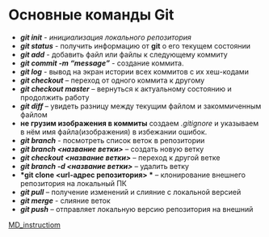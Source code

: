 # **Основные команды Git**

- __*git init*__ - *инициализация локального репозитория*
- __*git status*__ - получить информацию от __git__ о его текущем состоянии
- __*git add*__ - добавить файл или файлы к следующему коммиту
- __*git commit -m “message”*__ - создание коммита.
- __*git log*__ - вывод на экран истории всех коммитов с их хеш-кодами
- __*git checkout*__ – переход от одного коммита к другому
- __*git checkout master*__ – вернуться к актуальному состоянию и продолжить работу
- __*git diff*__ – увидеть разницу между текущим файлом и закоммиченным файлом
- __не грузим изображения в коммиты__ создаем *.gitignore* и указываем в нём имя файла(изображения) в избежании ошибок. 
- __*git branch*__ - посмотреть список веток в репозитории
- __*git branch <название ветки>*__ – создать новую ветку
- __*git checkout <название ветки>*__ – переход к другой ветке
- __*git branch -d <название ветки>*__ – удалить ветку
- __*git clone <url-адрес репозитория> *__ – клонирование внешнего репозитория на  локальный ПК
- __*git pull*__ – получение изменений и слияние с локальной версией
- __*git merge*__ - слияние веток
- __*git push*__ – отправляет локальную версию репозитория на внешний

[MD_instructiom](md_instructiom.md)
